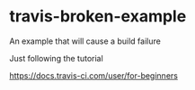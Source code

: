 # travis-broken-example

An example that will cause a build failure

Just following the tutorial

https://docs.travis-ci.com/user/for-beginners
